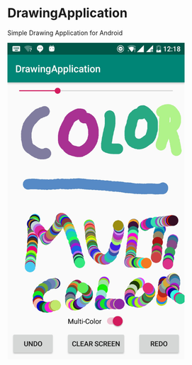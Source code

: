 # DrawingApplication
Simple Drawing Application for Android

<img src="Screenshots/Screenshot-08042019.jpg" width="400" height="712">
      

